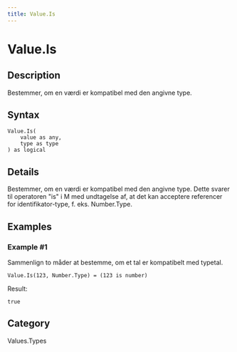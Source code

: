 ```yaml
---
title: Value.Is
---
```


# Value.Is


## Description

Bestemmer, om en værdi er kompatibel med den angivne type.


## Syntax

```powerquery
Value.Is(
    value as any,
    type as type
) as logical
```


## Details

Bestemmer, om en værdi er kompatibel med den angivne type. Dette svarer til operatoren "is" i M med undtagelse af, at det kan acceptere referencer for identifikator-type, f. eks. Number.Type.


## Examples

### Example #1 
Sammenlign to måder at bestemme, om et tal er kompatibelt med typetal.
```powerquery
Value.Is(123, Number.Type) = (123 is number)
```

Result: 
```powerquery
true
```




## Category
Values.Types

